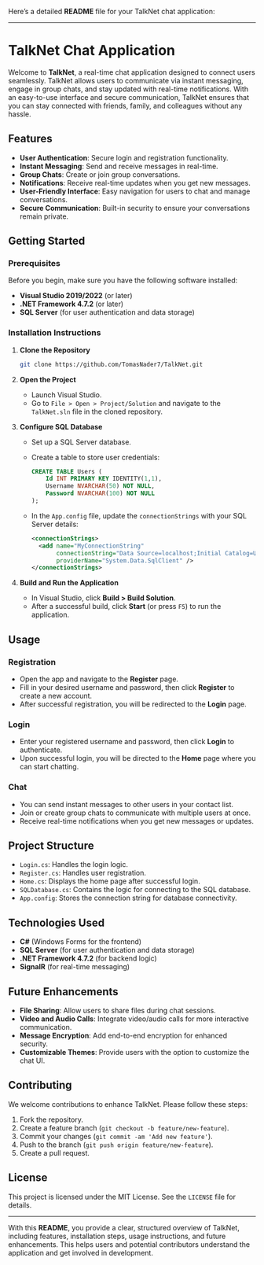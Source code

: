 Here’s a detailed **README** file for your TalkNet chat application:

---

# **TalkNet Chat Application**

Welcome to **TalkNet**, a real-time chat application designed to connect users seamlessly. TalkNet allows users to communicate via instant messaging, engage in group chats, and stay updated with real-time notifications. With an easy-to-use interface and secure communication, TalkNet ensures that you can stay connected with friends, family, and colleagues without any hassle.

## **Features**

- **User Authentication**: Secure login and registration functionality.
- **Instant Messaging**: Send and receive messages in real-time.
- **Group Chats**: Create or join group conversations.
- **Notifications**: Receive real-time updates when you get new messages.
- **User-Friendly Interface**: Easy navigation for users to chat and manage conversations.
- **Secure Communication**: Built-in security to ensure your conversations remain private.

## **Getting Started**

### **Prerequisites**
Before you begin, make sure you have the following software installed:
- **Visual Studio 2019/2022** (or later)
- **.NET Framework 4.7.2** (or later)
- **SQL Server** (for user authentication and data storage)

### **Installation Instructions**

1. **Clone the Repository**
   ```bash
   git clone https://github.com/TomasNader7/TalkNet.git
   ```
2. **Open the Project**
   - Launch Visual Studio.
   - Go to `File > Open > Project/Solution` and navigate to the `TalkNet.sln` file in the cloned repository.

3. **Configure SQL Database**
   - Set up a SQL Server database.
   - Create a table to store user credentials:

     ```sql
     CREATE TABLE Users (
         Id INT PRIMARY KEY IDENTITY(1,1),
         Username NVARCHAR(50) NOT NULL,
         Password NVARCHAR(100) NOT NULL
     );
     ```

   - In the `App.config` file, update the `connectionStrings` with your SQL Server details:
     ```xml
     <connectionStrings>
       <add name="MyConnectionString" 
            connectionString="Data Source=localhost;Initial Catalog=UserDatabase;Integrated Security=True;" 
            providerName="System.Data.SqlClient" />
     </connectionStrings>
     ```

4. **Build and Run the Application**
   - In Visual Studio, click **Build > Build Solution**.
   - After a successful build, click **Start** (or press `F5`) to run the application.

## **Usage**

### **Registration**
- Open the app and navigate to the **Register** page.
- Fill in your desired username and password, then click **Register** to create a new account.
- After successful registration, you will be redirected to the **Login** page.

### **Login**
- Enter your registered username and password, then click **Login** to authenticate.
- Upon successful login, you will be directed to the **Home** page where you can start chatting.

### **Chat**
- You can send instant messages to other users in your contact list.
- Join or create group chats to communicate with multiple users at once.
- Receive real-time notifications when you get new messages or updates.

## **Project Structure**

- `Login.cs`: Handles the login logic.
- `Register.cs`: Handles user registration.
- `Home.cs`: Displays the home page after successful login.
- `SQLDatabase.cs`: Contains the logic for connecting to the SQL database.
- `App.config`: Stores the connection string for database connectivity.

## **Technologies Used**

- **C#** (Windows Forms for the frontend)
- **SQL Server** (for user authentication and data storage)
- **.NET Framework 4.7.2** (for backend logic)
- **SignalR** (for real-time messaging)

## **Future Enhancements**

- **File Sharing**: Allow users to share files during chat sessions.
- **Video and Audio Calls**: Integrate video/audio calls for more interactive communication.
- **Message Encryption**: Add end-to-end encryption for enhanced security.
- **Customizable Themes**: Provide users with the option to customize the chat UI.

## **Contributing**

We welcome contributions to enhance TalkNet. Please follow these steps:
1. Fork the repository.
2. Create a feature branch (`git checkout -b feature/new-feature`).
3. Commit your changes (`git commit -am 'Add new feature'`).
4. Push to the branch (`git push origin feature/new-feature`).
5. Create a pull request.

## **License**

This project is licensed under the MIT License. See the `LICENSE` file for details.

---

With this **README**, you provide a clear, structured overview of TalkNet, including features, installation steps, usage instructions, and future enhancements. This helps users and potential contributors understand the application and get involved in development.
